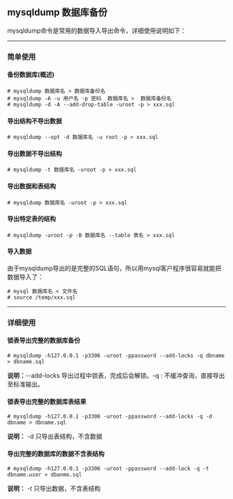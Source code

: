 ## mysqldump 数据库备份

mysqldump命令是常用的数据导入导出命令，详细使用说明如下：

---

### 简单使用

#### 备份数据库(概述)

```mysql
# mysqldump 数据库名 > 数据库备份名
# mysqldump -A -u 用户名 -p 密码  数据库名 >  数据库备份名
# mysqldump -d -A --add-drop-table -uroot -p > xxx.sql
```

#### 导出结构不导出数据

```mysql
# mysqldump --opt -d 数据库名 -u root -p > xxx.sql
```

#### 导出数据不导出结构

```mysql
# mysqldump -t 数据库名 -uroot -p > xxx.sql
```

#### 导出数据和表结构

```mysql
# mysqldump 数据库名 -uroot -p > xxx.sql
```

#### 导出特定表的结构

```mysql
# mysqldump -uroot -p -B 数据库名 --table 表名 > xxx.sql
```

#### 导入数据

由于mysqldump导出的是完整的SQL语句，所以用mysql客户程序很容易就能把数据导入了：

```mysql
# mysql 数据库名 < 文件名
# source /temp/xxx.sql
```

---

### 详细使用

#### 锁表导出完整的数据库备份

```mysql
# mysqldump -h127.0.0.1 -p3306 -uroot -ppassword --add-locks -q dbname > dbname.sql
```

**说明：**--add-locks  导出过程中锁表，完成后会解锁。-q : 不缓冲查询，直接导出至标准输出。

#### 锁表导出完整的数据库表结果

```mysql
# mysqldump -h127.0.0.1 -p3306 -uroot -ppassword --add-locks -q -d dbname > dbname.sql
```

**说明：** -d  只导出表结构，不含数据

#### 导出完整的数据库的数据不含表结构

```mysql
# mysqldump -h127.0.0.1 -p3306 -uroot -ppassword --add-lock -q -t dbname.user > dbanme.sql
```

**说明：** -t 只导出数据，不含表结构






